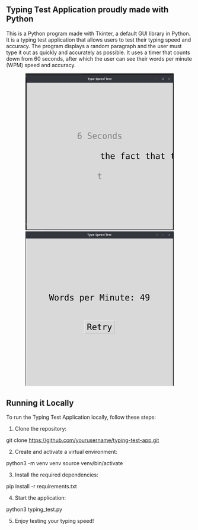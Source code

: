 ## Typing Test Application proudly made with Python

This is a Python program made with Tkinter, a default GUI library in Python. It is a typing test application that allows users to test their typing speed and accuracy. The program displays a random paragraph and the user must type it out as quickly and accurately as possible. It uses a timer that counts down from 60 seconds, after which the user can see their words per minute (WPM) speed and accuracy.

<div align="center">
  <img src="assets/imgOne.png" alt="Screenshot of Typing Test Application" width="400"/>
  <img src="assets/imgTwo.png" alt="Screenshot of Typing Test Application Results" width="400"/>
</div> 

## Running it Locally

To run the Typing Test Application locally, follow these steps:

1. Clone the repository:

git clone https://github.com/yourusername/typing-test-app.git

2. Create and activate a virtual environment:

python3 -m venv venv
source venv/bin/activate

3. Install the required dependencies:

pip install -r requirements.txt

4. Start the application:

python3 typing_test.py

5. Enjoy testing your typing speed!